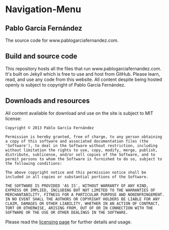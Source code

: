 Navigation-Menu
===============

<h2>Pablo García Fernández</h2>

<p>The source code for www.pablogarciafernandez.com.</p>

<h2>Build and source code</h2>

<p>This repository hosts all the files that run www.pablogarciafernandez.com. It's built on Jekyll which is free to use and host from GitHub. Please learn, read, and use any code from this website. All content despite being hosted openly is subject to copyright of Pablo García Fernández.</p>

<h2>Downloads and resources</h2>

<p>All content available for download and use on the site is subject to MIT license:</p>

<pre><code>Copyright © 2013 Pablo García Fernández

Permission is hereby granted, free of charge, to any person obtaining a copy of this software and associated documentation files (the 'Software'), to deal in the Software without restriction, including without limitation the rights to use, copy, modify, merge, publish, distribute, sublicense, and/or sell copies of the Software, and to permit persons to whom the Software is furnished to do so, subject to the following conditions:

The above copyright notice and this permission notice shall be included in all copies or substantial portions of the Software.

THE SOFTWARE IS PROVIDED 'AS IS', WITHOUT WARRANTY OF ANY KIND, EXPRESS OR IMPLIED, INCLUDING BUT NOT LIMITED TO THE WARRANTIES OF MERCHANTABILITY, FITNESS FOR A PARTICULAR PURPOSE AND NONINFRINGEMENT. IN NO EVENT SHALL THE AUTHORS OR COPYRIGHT HOLDERS BE LIABLE FOR ANY CLAIM, DAMAGES OR OTHER LIABILITY, WHETHER IN AN ACTION OF CONTRACT, TORT OR OTHERWISE, ARISING FROM, OUT OF OR IN CONNECTION WITH THE SOFTWARE OR THE USE OR OTHER DEALINGS IN THE SOFTWARE.</code></pre>

<p>Please read the <a href="http://pablogarciafernandez.com/licensing.html" target="_blank">licensing page</a> for further details and usage.</p>
